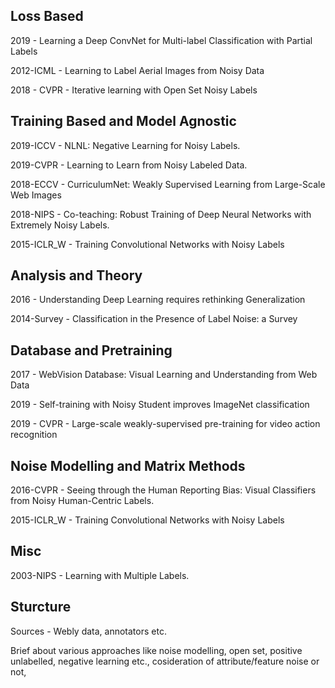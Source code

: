 ## Loss Based

2019 - Learning a Deep ConvNet for Multi-label Classification with Partial Labels

2012-ICML - Learning to Label Aerial Images from Noisy Data

2018 - CVPR - Iterative learning with Open Set Noisy Labels


## Training Based and Model Agnostic

2019-ICCV - NLNL: Negative Learning for Noisy Labels.

2019-CVPR - Learning to Learn from Noisy Labeled Data.

2018-ECCV - CurriculumNet: Weakly Supervised Learning from Large-Scale Web Images

2018-NIPS - Co-teaching: Robust Training of Deep Neural Networks with Extremely Noisy Labels.

2015-ICLR_W - Training Convolutional Networks with Noisy Labels

## Analysis and Theory

2016 - Understanding Deep Learning requires rethinking Generalization

2014-Survey - Classification in the Presence of Label Noise: a Survey

## Database and Pretraining

2017 - WebVision Database: Visual Learning and Understanding from Web Data

2019 - Self-training with Noisy Student improves ImageNet classification

2019 - CVPR - Large-scale weakly-supervised pre-training for video action recognition

## Noise Modelling and Matrix Methods

2016-CVPR - Seeing through the Human Reporting Bias: Visual Classifiers from Noisy Human-Centric Labels.

2015-ICLR_W - Training Convolutional Networks with Noisy Labels

## Misc

2003-NIPS - Learning with Multiple Labels.

## Sturcture
Sources - Webly data, annotators etc.

Brief about various approaches like noise modelling, open set, positive unlabelled, negative learning etc., cosideration of attribute/feature noise or not, 

